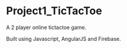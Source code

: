 Project1_TicTacToe
==================

A 2 player online tictactoe game. 

Built using Javascript, AngularJS and Firebase.
